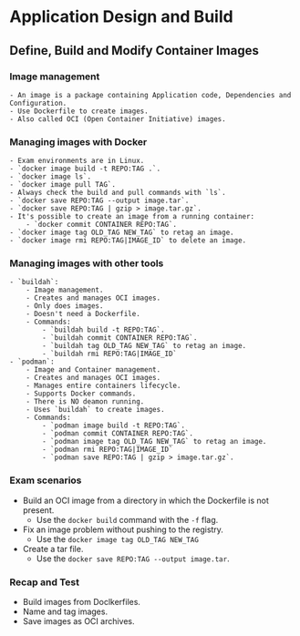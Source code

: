 # Application Design and Build

## Define, Build and Modify Container Images

### Image management

    - An image is a package containing Application code, Dependencies and Configuration.
    - Use Dockerfile to create images.
    - Also called OCI (Open Container Initiative) images.

### Managing images with Docker

    - Exam environments are in Linux.
    - `docker image build -t REPO:TAG .`.
    - `docker image ls`.
    - `docker image pull TAG`.
    - Always check the build and pull commands with `ls`.
    - `docker save REPO:TAG --output image.tar`.
    - `docker save REPO:TAG | gzip > image.tar.gz`.
    - It's possible to create an image from a running container:
        - `docker commit CONTAINER REPO:TAG`.
    - `docker image tag OLD_TAG NEW_TAG` to retag an image.
    - `docker image rmi REPO:TAG|IMAGE_ID` to delete an image.

### Managing images with other tools

    - `buildah`:
        - Image management.
        - Creates and manages OCI images.
        - Only does images.
        - Doesn't need a Dockerfile.
        - Commands:
            - `buildah build -t REPO:TAG`.
            - `buildah commit CONTAINER REPO:TAG`.
            - `buildah tag OLD_TAG NEW_TAG` to retag an image.
            - `buildah rmi REPO:TAG|IMAGE_ID`
    - `podman`:
        - Image and Container management.
        - Creates and manages OCI images.
        - Manages entire containers lifecycle.
        - Supports Docker commands.
        - There is NO deamon running.
        - Uses `buildah` to create images.
        - Commands:
            - `podman image build -t REPO:TAG`.
            - `podman commit CONTAINER REPO:TAG`.
            - `podman image tag OLD_TAG NEW_TAG` to retag an image.
            - `podman rmi REPO:TAG|IMAGE_ID`
            - `podman save REPO:TAG | gzip > image.tar.gz`.

### Exam scenarios

- Build an OCI image from a directory in which the Dockerfile is not present.
    - Use the `docker build` command with the `-f` flag.
- Fix an image problem without pushing to the registry.
    - Use the `docker image tag OLD_TAG NEW_TAG`
- Create a tar file.
    - Use the `docker save REPO:TAG --output image.tar`.

### Recap and Test

- Build images from Doclkerfiles.
- Name and tag images.
- Save images as OCI archives.

